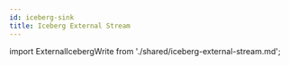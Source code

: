 ```yaml
---
id: iceberg-sink
title: Iceberg External Stream
---
```


import ExternalIcebergWrite from './shared/iceberg-external-stream.md';

<ExternalIcebergWrite />
